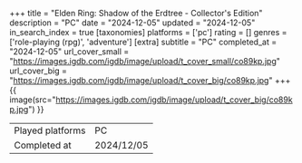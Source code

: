 +++
title = "Elden Ring: Shadow of the Erdtree - Collector's Edition"
description = "PC"
date = "2024-12-05"
updated = "2024-12-05"
in_search_index = true
[taxonomies]
platforms = ['pc']
rating = []
genres = ['role-playing (rpg)', 'adventure']
[extra]
subtitle = "PC"
completed_at = "2024-12-05"
url_cover_small = "https://images.igdb.com/igdb/image/upload/t_cover_small/co89kp.jpg"
url_cover_big = "https://images.igdb.com/igdb/image/upload/t_cover_big/co89kp.jpg"
+++
{{ image(src="https://images.igdb.com/igdb/image/upload/t_cover_big/co89kp.jpg") }}

|              |            |
| ------------ | ---------- |
| Played platforms    | PC |
| Completed at | 2024/12/05 |


